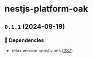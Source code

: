 # nestjs-platform-oak

## `0.1.1` (2024-09-19)

### 🤖 Dependencies

- relax version constraints
  ([#37](https://github.com/uki00a/nestjs-platform-deno/pull/37))
